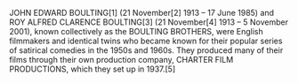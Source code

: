 JOHN EDWARD BOULTING[1] (21 November[2] 1913 – 17 June 1985) and ROY ALFRED CLARENCE BOULTING[3] (21 November[4] 1913 – 5 November 2001), known collectively as the BOULTING BROTHERS, were English filmmakers and identical twins who became known for their popular series of satirical comedies in the 1950s and 1960s. They produced many of their films through their own production company, CHARTER FILM PRODUCTIONS, which they set up in 1937.[5]
